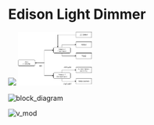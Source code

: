 # Edison Light Dimmer

<img src="/Images/dimmer.gif" width=60%>

<img src="/Images/Block-diagram.png" width=30%>


![block_diagram](https://github.com/Skitter-JP/Light_Dimmer/blob/main/Images/Block-diagram.png?raw=true "Figure")

![v_mod](https://github.com/Skitter-JP/Light_Dimmer/blob/main/Images/voltage_regulator_mod.JPG?raw=true)

